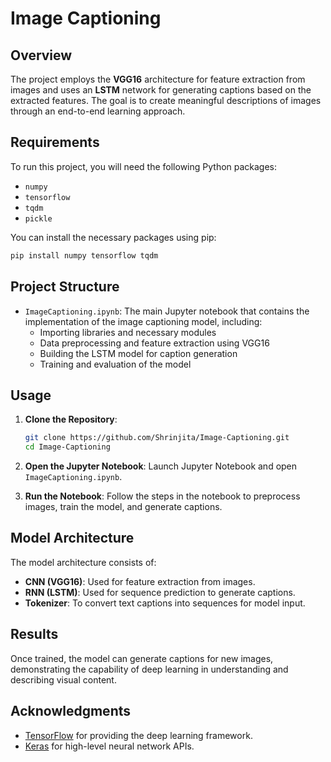 # Image Captioning

## Overview

The project employs the **VGG16** architecture for feature extraction from images and uses an **LSTM** network for generating captions based on the extracted features. The goal is to create meaningful descriptions of images through an end-to-end learning approach.

## Requirements

To run this project, you will need the following Python packages:

- `numpy`
- `tensorflow`
- `tqdm`
- `pickle`

You can install the necessary packages using pip:

```bash
pip install numpy tensorflow tqdm
```

## Project Structure

- `ImageCaptioning.ipynb`: The main Jupyter notebook that contains the implementation of the image captioning model, including:
  - Importing libraries and necessary modules
  - Data preprocessing and feature extraction using VGG16
  - Building the LSTM model for caption generation
  - Training and evaluation of the model

## Usage

1. **Clone the Repository**:
   ```bash
   git clone https://github.com/Shrinjita/Image-Captioning.git
   cd Image-Captioning
   ```

2. **Open the Jupyter Notebook**:
   Launch Jupyter Notebook and open `ImageCaptioning.ipynb`.

3. **Run the Notebook**:
   Follow the steps in the notebook to preprocess images, train the model, and generate captions.

## Model Architecture

The model architecture consists of:
- **CNN (VGG16)**: Used for feature extraction from images.
- **RNN (LSTM)**: Used for sequence prediction to generate captions.
- **Tokenizer**: To convert text captions into sequences for model input.

## Results

Once trained, the model can generate captions for new images, demonstrating the capability of deep learning in understanding and describing visual content.

## Acknowledgments

- [TensorFlow](https://www.tensorflow.org/) for providing the deep learning framework.
- [Keras](https://keras.io/) for high-level neural network APIs.
